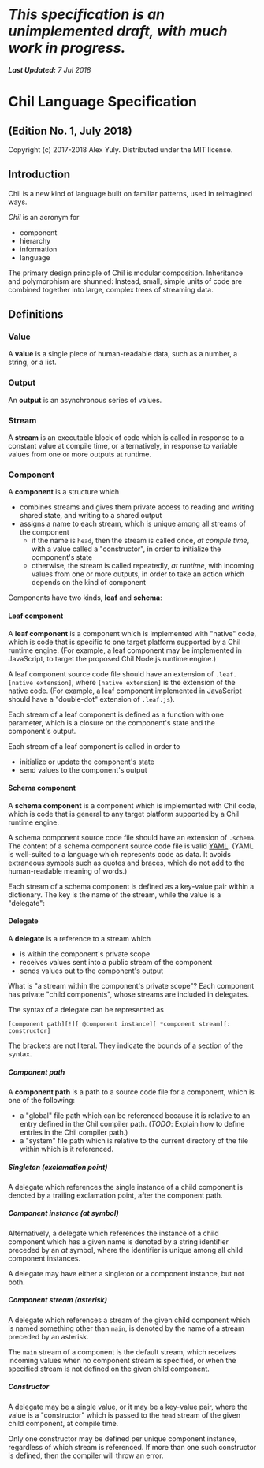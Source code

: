 # *This specification is an unimplemented draft, with much work in progress.*

***Last Updated:*** *7 Jul 2018*

# Chil Language Specification

## (Edition No. 1, July 2018)

Copyright (c) 2017-2018 Alex Yuly. Distributed under the MIT license.

## Introduction

Chil is a new kind of language built on familiar patterns, used in reimagined ways.

*Chil* is an acronym for

- component
- hierarchy
- information
- language

The primary design principle of Chil is modular composition. Inheritance and polymorphism are shunned: Instead, small, simple units of code are combined together into large, complex trees of streaming data.

## Definitions

### Value

A **value** is a single piece of human-readable data, such as a number, a string, or a list.

### Output

An **output** is an asynchronous series of values.

### Stream

A **stream** is an executable block of code which is called in response to a constant value at compile time, or alternatively, in response to variable values from one or more outputs at runtime.

### Component

A **component** is a structure which

- combines streams and gives them private access to reading and writing shared state, and writing to a shared output
- assigns a name to each stream, which is unique among all streams of the component
  - if the name is `head`, then the stream is called once, *at compile time*, with a value called a "constructor", in order to initialize the component's state
  - otherwise, the stream is called repeatedly, *at runtime*, with incoming values from one or more outputs, in order to take an action which depends on the kind of component

Components have two kinds, **leaf** and **schema**:

#### Leaf component

A **leaf component** is a component which is implemented with "native" code, which is code that is specific to one target platform supported by a Chil runtime engine. (For example, a leaf component may be implemented in JavaScript, to target the proposed Chil Node.js runtime engine.)

A leaf component source code file should have an extension of `.leaf.[native extension]`, where `[native extension]` is the extension of the native code. (For example, a leaf component implemented in JavaScript should have a "double-dot" extension of `.leaf.js`).

Each stream of a leaf component is defined as a function with one parameter, which is a closure on the component's state and the component's output.

Each stream of a leaf component is called in order to

- initialize or update the component's state
- send values to the component's output

#### Schema component

A **schema component** is a component which is implemented with Chil code, which is code that is general to any target platform supported by a Chil runtime engine.

A schema component source code file should have an extension of `.schema`. The content of a schema component source code file is valid [YAML](http://yaml.org/spec/1.2/spec.html). (YAML is well-suited to a language which represents code as data. It avoids extraneous symbols such as quotes and braces, which do not add to the human-readable meaning of words.)

Each stream of a schema component is defined as a key-value pair within a dictionary. The key is the name of the stream, while the value is a "delegate":

#### Delegate

A **delegate** is a reference to a stream which

- is within the component's private scope
- receives values sent into a public stream of the component
- sends values out to the component's output

What is "a stream within the component's private scope"? Each component has private "child components", whose streams are included in delegates.

The syntax of a delegate can be represented as

`[component path][!][ @component instance][ *component stream][: constructor]`

The brackets are not literal. They indicate the bounds of a section of the syntax.

##### Component path

A **component path** is a path to a source code file for a component, which is one of the following:

- a "global" file path which can be referenced because it is relative to an entry defined in the Chil compiler path. (*TODO*: Explain how to define entries in the Chil compiler path.)
- a "system" file path which is relative to the current directory of the file within which is it referenced.

##### Singleton (exclamation point)

A delegate which references the single instance of a child component is denoted by a trailing exclamation point, after the component path.

##### Component instance (*at* symbol)

Alternatively, a delegate which references the instance of a child component which has a given name is denoted by a string identifier preceded by an *at* symbol, where the identifier is unique among all child component instances.

A delegate may have either a singleton or a component instance, but not both.

##### Component stream (asterisk)

A delegate which references a stream of the given child component which is named something other than `main`, is denoted by the name of a stream preceded by an asterisk.

The `main` stream of a component is the default stream, which receives incoming values when no component stream is specified, or when the specified stream is not defined on the given child component.

##### Constructor

A delegate may be a single value, or it may be a key-value pair, where the value is a "constructor" which is passed to the `head` stream of the given child component, at compile time.

Only one constructor may be defined per unique component instance, regardless of which stream is referenced. If more than one such constructor is defined, then the compiler will throw an error.



